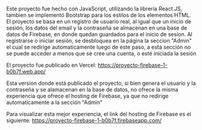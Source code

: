 Este proyecto fue hecho con JavaScript, utilizando la librería React.JS, tambien se implementó Bootstrap para los estilos de los elementos HTML. El proyecto se basa en un registro de usuario real, al igual que un inicio de sesión, los datos del email y la contraseña se almacenan en una base de datos de Firebase, en donde quedan guardados para el inicio de sesíon.
Al registrarse o iniciar sesión, se desbloquea en la página la seccion "Admin" el cual se redirige automaticamente luego de este paso, a esta sección no se puede acceder a menos que se cree una cuenta, o esté iniciada la sesión

El proyecto fue publicado en Vercel:
https://proyecto-firebase-1-b0b7f.web.app/

Esta version donde está publicado el proyecto, si bien genera el usuario y la contraseña y se alamacenan en la base de datos, no ofrece la misma experiencia que ofrece el hosting de Firebase, ya que no redirige automaticamente a la sección "Admin"

Para visualizar esta mejor experiencia, el link del hosting de Firebase es el siguiente:
https://proyecto-firebase-1-b0b7f.firebaseapp.com/
